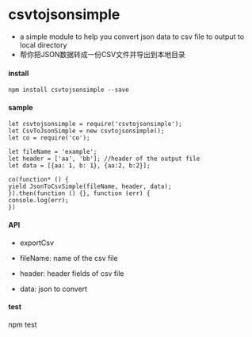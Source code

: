 # csvtojsonsimple

- a simple module to help you convert json data to csv file to output to local directory
- 帮你把JSON数据转成一份CSV文件并导出到本地目录

#### install

```
npm install csvtojsonsimple --save
```
#### sample

```
let csvtojsonsimple = require('csvtojsonsimple');
let CsvToJsonSimple = new csvtojsonsimple();
let co = require('co');

let fileName = 'example';
let header = ['aa', 'bb']; //header of the output file
let data = [{aa: 1, b: 1}, {aa:2, b:2}];

co(function* () {
yield JsonToCsvSimple(fileName, header, data);
}).then(function () {}, function (err) {
console.log(err);
})

```

#### API

- exportCsv

- fileName: name of the csv file
- header: header fields of csv file
- data: json to convert

#### test

npm test